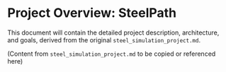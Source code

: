 # Project Overview: SteelPath

This document will contain the detailed project description, architecture, and goals,
derived from the original `steel_simulation_project.md`.

(Content from `steel_simulation_project.md` to be copied or referenced here)
